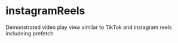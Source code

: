 # instagramReels
Demonstrated video play view similar to TikTok and instagram reels includeing prefetch 
